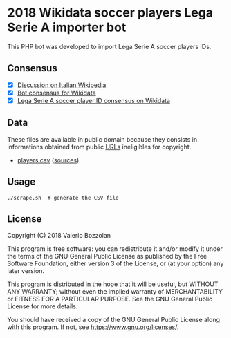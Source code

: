 # 2018 Wikidata soccer players Lega Serie A importer bot

This PHP bot was developed to import Lega Serie A soccer players IDs.

## Consensus
* [X] [Discussion on Italian Wikipedia](https://it.wikipedia.org/wiki/Discussioni_template:Lega_Calcio#Non_funziona?)
* [X] [Bot consensus for Wikidata](https://www.wikidata.org/wiki/Wikidata:Requests_for_permissions/Bot/Valerio_Bozzolan_bot_5)
* [X] [Lega Serie A soccer player ID consensus on Wikidata](https://www.wikidata.org/wiki/Wikidata:Property_proposal/Legaseriea.it_ID)

## Data
These files are available in public domain because they consists in informations obtained from public [URLs](https://en.wikipedia.org/wiki/URL) ineligibles for copyright.

* [players.csv](data/players.csv) ([sources](data/source.urls))

## Usage

    ./scrape.sh  # generate the CSV file

## License

Copyright (C) 2018 Valerio Bozzolan

This program is free software: you can redistribute it and/or modify it under the terms of the GNU General Public License as published by the Free Software Foundation, either version 3 of the License, or (at your option) any later version.

This program is distributed in the hope that it will be useful, but WITHOUT ANY WARRANTY; without even the implied warranty of MERCHANTABILITY or FITNESS FOR A PARTICULAR PURPOSE. See the GNU General Public License for more details.

You should have received a copy of the GNU General Public License along with this program. If not, see <https://www.gnu.org/licenses/>.
